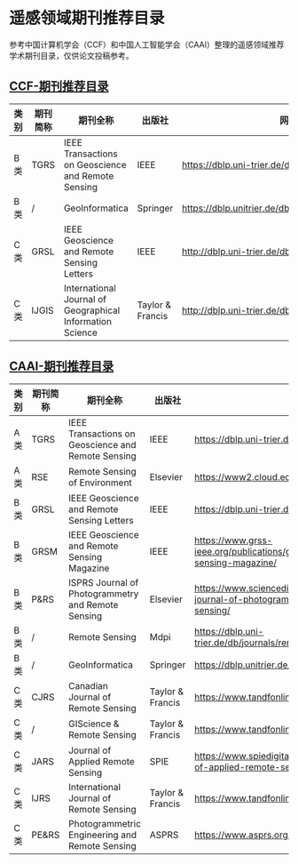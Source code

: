 # 遥感领域期刊推荐目录

参考中国计算机学会（CCF）和中国人工智能学会（CAAI）整理的遥感领域推荐学术期刊目录，仅供论文投稿参考。

## [CCF-期刊推荐目录](https://www.ccf.org.cn/Academic_Evaluation/By_category/)

| 类别 | 期刊简称 | 期刊全称 | 出版社 | 网址 |
|------|----------|----------|--------|------|
| B类  | TGRS     | IEEE Transactions on Geoscience and Remote Sensing | IEEE | https://dblp.uni-trier.de/db/journals/tgrs/ |
| B类  | / | GeoInformatica | Springer |  https://dblp.unitrier.de/db/journals/geoinformatica/ |
| C类  | GRSL     | IEEE Geoscience and Remote Sensing Letters         | IEEE | http://dblp.uni-trier.de/db/journals/lgrs/  |
| C类  | IJGIS     | International Journal of Geographical Information Science          | Taylor & Francis | http://dblp.uni-trier.de/db/journals/gis/  |

## [CAAI-期刊推荐目录](https://caai.cn/index.php?s=/home/article/detail/id/4024.html)

| 类别 | 期刊简称 | 期刊全称 | 出版社 | 网址 |
|------|----------|----------|--------|------|
| A类  | TGRS     | IEEE Transactions on Geoscience and Remote Sensing | IEEE | https://dblp.uni-trier.de/db/journals/tgrs/ |
| A类  | RSE      | Remote Sensing of Environment | Elsevier | https://www2.cloud.editorialmanager.com/rse/ |
| B类  | GRSL     | IEEE Geoscience and Remote Sensing Letters | IEEE | https://dblp.uni-trier.de/db/journals/lgrs/ |
| B类  | GRSM     | IEEE Geoscience and Remote Sensing Magazine | IEEE | https://www.grss-ieee.org/publications/geoscience-and-remote-sensing-magazine/ |
| B类  | P&RS     | ISPRS Journal of Photogrammetry and Remote Sensing | Elsevier | https://www.sciencedirect.com/journal/isprs-journal-of-photogrammetry-and-remote-sensing/ |
| B类  | / | Remote Sensing | Mdpi | https://dblp.uni-trier.de/db/journals/remotesensing/ |
| B类  | / | GeoInformatica | Springer |  https://dblp.unitrier.de/db/journals/geoinformatica/ |
| C类  | CJRS     | Canadian Journal of Remote Sensing | Taylor & Francis | https://www.tandfonline.com/journals/ujrs20 |
| C类  | / | GIScience & Remote Sensing | Taylor & Francis | https://www.tandfonline.com/journals/tgrs20 |
| C类  | JARS     | Journal of Applied Remote Sensing | SPIE | https://www.spiedigitallibrary.org/journals/journal-of-applied-remote-sensing |
| C类  | IJRS     | International Journal of Remote Sensing | Taylor & Francis | https://www.tandfonline.com/journals/tres20 |
| C类  | PE&RS    | Photogrammetric Engineering and Remote Sensing | ASPRS | https://www.asprs.org/asprs-publications/pers |
